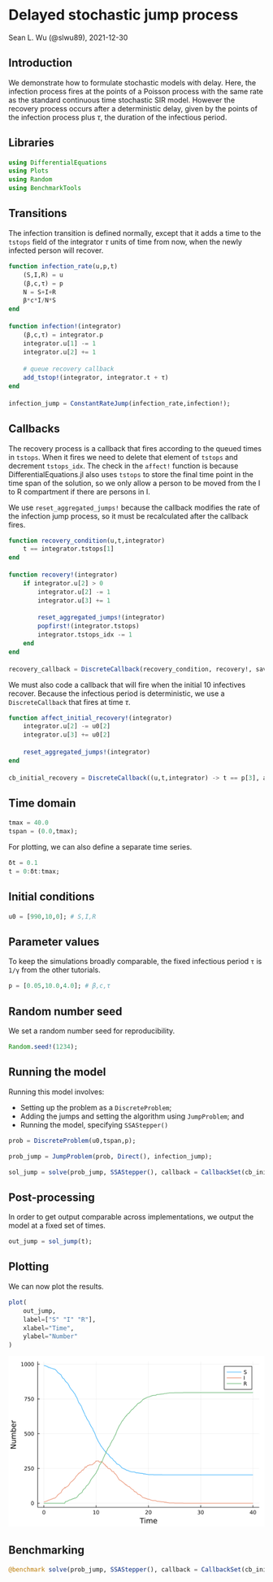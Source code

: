 # Delayed stochastic jump process
Sean L. Wu (@slwu89), 2021-12-30

## Introduction

We demonstrate how to formulate stochastic models with delay. Here, the infection process
fires at the points of a Poisson process with the same rate as the standard continuous time stochastic
SIR model. However the recovery process occurs after a deterministic delay, given by the
points of the infection process plus $\tau$, the duration of the infectious period.

## Libraries

```julia
using DifferentialEquations
using Plots
using Random
using BenchmarkTools
```




## Transitions

The infection transition is defined normally, except that it adds a time to the
`tstops` field of the integrator $\tau$ units of time from now, when the newly infected person will recover.

```julia
function infection_rate(u,p,t)
    (S,I,R) = u
    (β,c,τ) = p
    N = S+I+R
    β*c*I/N*S
end

function infection!(integrator)
    (β,c,τ) = integrator.p
    integrator.u[1] -= 1
    integrator.u[2] += 1

    # queue recovery callback
    add_tstop!(integrator, integrator.t + τ)
end

infection_jump = ConstantRateJump(infection_rate,infection!);
```




## Callbacks

The recovery process is a callback that fires according to the queued
times in `tstops`. When it fires we need to delete that element of `tstops` and
decrement `tstops_idx`. The check in the `affect!` function is because DifferentialEquations.jl
also uses `tstops` to store the final time point in the time span of the solution, so
we only allow a person to be moved from the I to R compartment if there are persons in I.

We use `reset_aggregated_jumps!` because the callback modifies the rate of the
infection jump process, so it must be recalculated after the callback fires.

```julia
function recovery_condition(u,t,integrator)
    t == integrator.tstops[1]
end

function recovery!(integrator)
    if integrator.u[2] > 0
        integrator.u[2] -= 1
        integrator.u[3] += 1
    
        reset_aggregated_jumps!(integrator)
        popfirst!(integrator.tstops)
        integrator.tstops_idx -= 1
    end
end

recovery_callback = DiscreteCallback(recovery_condition, recovery!, save_positions = (false, false))
```




We must also code a callback that will fire when the initial 10 infectives recover. Because the infectious
period is deterministic, we use a `DiscreteCallback` that fires at time $\tau$.

```julia
function affect_initial_recovery!(integrator)
    integrator.u[2] -= u0[2]
    integrator.u[3] += u0[2]

    reset_aggregated_jumps!(integrator)
end

cb_initial_recovery = DiscreteCallback((u,t,integrator) -> t == p[3], affect_initial_recovery!)
```




## Time domain

```julia
tmax = 40.0
tspan = (0.0,tmax);
```




For plotting, we can also define a separate time series.

```julia
δt = 0.1
t = 0:δt:tmax;
```




## Initial conditions

```julia
u0 = [990,10,0]; # S,I,R
```




## Parameter values

To keep the simulations broadly comparable, the fixed infectious period `τ` is `1/γ` from the other tutorials.

```julia
p = [0.05,10.0,4.0]; # β,c,τ
```




## Random number seed

We set a random number seed for reproducibility.

```julia
Random.seed!(1234);
```




## Running the model

Running this model involves:

- Setting up the problem as a `DiscreteProblem`;
- Adding the jumps and setting the algorithm using `JumpProblem`; and
- Running the model, specifying `SSAStepper()`

```julia
prob = DiscreteProblem(u0,tspan,p);
```


```julia
prob_jump = JumpProblem(prob, Direct(), infection_jump);
```


```julia
sol_jump = solve(prob_jump, SSAStepper(), callback = CallbackSet(cb_initial_recovery, recovery_callback), tstops = [p[3]]);
```




## Post-processing

In order to get output comparable across implementations, we output the model at a fixed set of times.

```julia
out_jump = sol_jump(t);
```




## Plotting

We can now plot the results.

```julia
plot(
    out_jump,
    label=["S" "I" "R"],
    xlabel="Time",
    ylabel="Number"
)
```

![](figures/jump_process_delay_14_1.png)



## Benchmarking

```julia
@benchmark solve(prob_jump, SSAStepper(), callback = CallbackSet(cb_initial_recovery, recovery_callback), tstops = [p[3]]);
```

